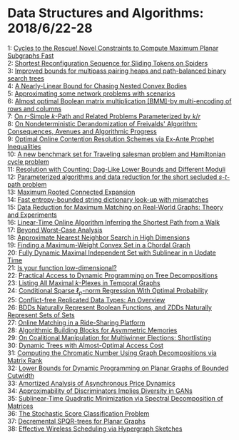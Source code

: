 # Data Structures and Algorithms: 2018/6/22-28  
1: [Cycles to the Rescue! Novel Constraints to Compute Maximum Planar  Subgraphs Fast](https://doi.org/10.48550/arXiv.1806.08283)  
2: [Shortest Reconfiguration Sequence for Sliding Tokens on Spiders](https://doi.org/10.48550/arXiv.1806.08291)  
3: [Improved bounds for multipass pairing heaps and path-balanced binary  search trees](https://doi.org/10.48550/arXiv.1806.08692)  
4: [A Nearly-Linear Bound for Chasing Nested Convex Bodies](https://doi.org/10.48550/arXiv.1806.08865)  
5: [Approximating some network problems with scenarios](https://doi.org/10.48550/arXiv.1806.08936)  
6: [Almost optimal Boolean matrix multiplication [BMM]-by multi-encoding of  rows and columns](https://doi.org/10.48550/arXiv.1806.08974)  
7: [On $r$-Simple $k$-Path and Related Problems Parameterized by $k/r$](https://doi.org/10.48550/arXiv.1806.09108)  
8: [On Nondeterministic Derandomization of Freivalds' Algorithm:  Consequences, Avenues and Algorithmic Progress](https://doi.org/10.48550/arXiv.1806.09189)  
9: [Optimal Online Contention Resolution Schemes via Ex-Ante Prophet  Inequalities](https://doi.org/10.48550/arXiv.1806.09251)  
10: [A new benchmark set for Traveling salesman problem and Hamiltonian cycle  problem](https://doi.org/10.48550/arXiv.1806.09285)  
11: [Resolution with Counting: Dag-Like Lower Bounds and Different Moduli](https://doi.org/10.48550/arXiv.1806.09383)  
12: [Parameterized algorithms and data reduction for the short secluded  $s$-$t$-path problem](https://doi.org/10.48550/arXiv.1806.09540)  
13: [Maximum Rooted Connected Expansion](https://doi.org/10.48550/arXiv.1806.09549)  
14: [Fast entropy-bounded string dictionary look-up with mismatches](https://doi.org/10.48550/arXiv.1806.09646)  
15: [Data Reduction for Maximum Matching on Real-World Graphs: Theory and  Experiments](https://doi.org/10.48550/arXiv.1806.09683)  
16: [Linear-Time Online Algorithm Inferring the Shortest Path from a Walk](https://doi.org/10.48550/arXiv.1806.09806)  
17: [Beyond Worst-Case Analysis](https://doi.org/10.48550/arXiv.1806.09817)  
18: [Approximate Nearest Neighbor Search in High Dimensions](https://doi.org/10.48550/arXiv.1806.09823)  
19: [Finding a Maximum-Weight Convex Set in a Chordal Graph](https://doi.org/10.48550/arXiv.1806.09992)  
20: [Fully Dynamic Maximal Independent Set with Sublinear in n Update Time](https://doi.org/10.48550/arXiv.1806.10051)  
21: [Is your function low-dimensional?](https://doi.org/10.48550/arXiv.1806.10057)  
22: [Practical Access to Dynamic Programming on Tree Decompositions](https://doi.org/10.48550/arXiv.1806.10176)  
23: [Listing All Maximal $k$-Plexes in Temporal Graphs](https://doi.org/10.48550/arXiv.1806.10210)  
24: [Conditional Sparse $\ell_p$-norm Regression With Optimal Probability](https://doi.org/10.48550/arXiv.1806.10222)  
25: [Conflict-free Replicated Data Types: An Overview](https://doi.org/10.48550/arXiv.1806.10254)  
26: [BDDs Naturally Represent Boolean Functions, and ZDDs Naturally Represent  Sets of Sets](https://doi.org/10.48550/arXiv.1806.10261)  
27: [Online Matching in a Ride-Sharing Platform](https://doi.org/10.48550/arXiv.1806.10327)  
28: [Algorithmic Building Blocks for Asymmetric Memories](https://doi.org/10.48550/arXiv.1806.10370)  
29: [On Coalitional Manipulation for Multiwinner Elections: Shortlisting](https://doi.org/10.48550/arXiv.1806.10460)  
30: [Dynamic Trees with Almost-Optimal Access Cost](https://doi.org/10.48550/arXiv.1806.10498)  
31: [Computing the Chromatic Number Using Graph Decompositions via Matrix  Rank](https://doi.org/10.48550/arXiv.1806.10501)  
32: [Lower Bounds for Dynamic Programming on Planar Graphs of Bounded  Cutwidth](https://doi.org/10.48550/arXiv.1806.10513)  
33: [Amortized Analysis of Asynchronous Price Dynamics](https://doi.org/10.48550/arXiv.1806.10952)  
34: [Approximability of Discriminators Implies Diversity in GANs](https://doi.org/10.48550/arXiv.1806.10586)  
35: [Sublinear-Time Quadratic Minimization via Spectral Decomposition of  Matrices](https://doi.org/10.48550/arXiv.1806.10626)  
36: [The Stochastic Score Classification Problem](https://doi.org/10.48550/arXiv.1806.10660)  
37: [Decremental SPQR-trees for Planar Graphs](https://doi.org/10.48550/arXiv.1806.10772)  
38: [Effective Wireless Scheduling via Hypergraph Sketches](https://doi.org/10.48550/arXiv.1806.10964)  